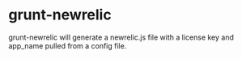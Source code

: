 grunt-newrelic
==============

grunt-newrelic will generate a newrelic.js file with a license key and app_name pulled from a config file. 
